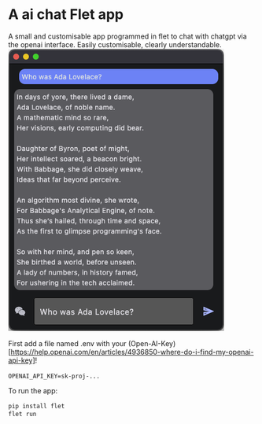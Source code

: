 # A ai chat Flet app

A small and customisable app programmed in flet to chat with chatgpt via the openai interface. Easily customisable, clearly understandable.
![AI Chat](screenshot.png)

First add a file named .env with your (Open-AI-Key)[https://help.openai.com/en/articles/4936850-where-do-i-find-my-openai-api-key]!

`OPENAI_API_KEY=sk-proj-...`

To run the app:

```
pip install flet
flet run 
```